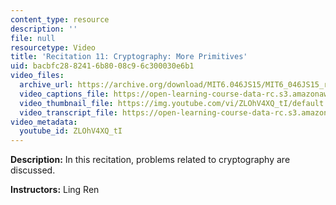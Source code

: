 ```yaml
---
content_type: resource
description: ''
file: null
resourcetype: Video
title: 'Recitation 11: Cryptography: More Primitives'
uid: bacbfc28-8241-6b80-08c9-6c300030e6b1
video_files:
  archive_url: https://archive.org/download/MIT6.046JS15/MIT6_046JS15_rec11_300k.mp4
  video_captions_file: https://open-learning-course-data-rc.s3.amazonaws.com/6-046j-design-and-analysis-of-algorithms-spring-2015/e25b16ff93445cd5b473ba154c4933ea_ZLOhV4XQ_tI.vtt
  video_thumbnail_file: https://img.youtube.com/vi/ZLOhV4XQ_tI/default.jpg
  video_transcript_file: https://open-learning-course-data-rc.s3.amazonaws.com/6-046j-design-and-analysis-of-algorithms-spring-2015/286c129e521495051cb9a87e27d8870b_ZLOhV4XQ_tI.pdf
video_metadata:
  youtube_id: ZLOhV4XQ_tI
---
```


**Description:** In this recitation, problems related to cryptography are discussed.

**Instructors:** Ling Ren